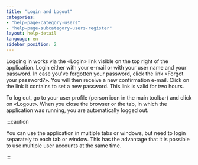 ```yaml
---
title: "Login and Logout"
categories:
- "help-page-category-users"
- "help-page-subcategory-users-register"
layout: help-detail
language: en
sidebar_position: 2
---
```


Logging in works via the &laquo;Login&raquo; link visible on the top right of the application. Login either with your e-mail or with your user name and your password. In case you've forgotten your password, click the link &laquo;Forgot your password?&raquo;. You will then receive a new confirmation e-mail. Click on the link it contains to set a new password. This link is valid for two hours.

To log out, go to your user profile (person icon in the main toolbar) and click on &laquo;Logout&raquo;. When you close the browser or the tab, in which the application was running, you are automatically logged out.

:::caution

You can use the application in multiple tabs or windows, but need to login separately to each tab or window. This has the advantage that it is possible to use multiple user accounts at the same time.

:::